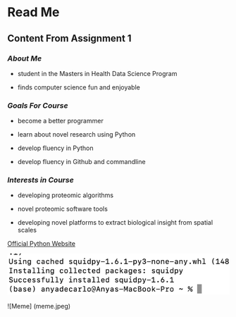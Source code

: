 # **Read Me** 

## Content From Assignment 1 

### _About Me_
 
* student in the Masters in Health Data Science Program

* finds computer science fun and enjoyable
 

### _Goals For Course_

* become a better programmer
 
* learn about novel research using Python

* develop fluency in Python  

* develop fluency in Github and commandline 

### _Interests in Course_

* developing proteomic algorithms
 
* novel proteomic software tools 

* developing novel platforms to extract biological insight from spatial scales


[Official Python Website](https://www.python.org) 


![Screenshot of Squidpy Installation](photo.jpeg)


![Meme] (meme.jpeg)
